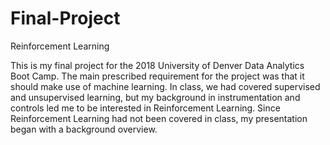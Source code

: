 # Final-Project
Reinforcement Learning

This is my final project for the 2018 University of Denver Data Analytics Boot Camp.
The main prescribed requirement for the project was that it should make use of machine learning.
In class, we had covered supervised and unsupervised learning, but my background in instrumentation and controls led me to be interested in Reinforcement Learning.  Since Reinforcement Learning had not been covered in class, my presentation began with a background overview.

